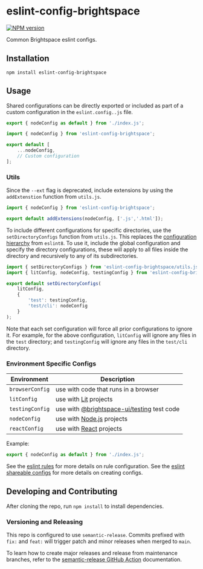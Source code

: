 # eslint-config-brightspace

[![NPM version](https://img.shields.io/npm/v/eslint-config-brightspace.svg)](https://npmjs.org/package/eslint-config-brightspace-url)

Common Brightspace eslint configs.

## Installation

```shell
npm install eslint-config-brightspace
```

## Usage

Shared configurations can be directly exported or included as part of a custom configuration in the `eslint.config..js` file.
```js
export { nodeConfig as default } from './index.js';
```

```js
import { nodeConfig } from 'eslint-config-brightspace';

export default [
	...nodeConfig,
	// Custom configuration
];
```

### Utils

Since the `--ext` flag is deprecated, include extensions by using the `addExtenstion` function from `utils.js`.
```js
import { nodeConfig } from 'eslint-config-brightspace';

export default addExtensions(nodeConfig, ['.js','.html']);
```

To include different configurations for specific directories, use the `setDirectoryConfigs` function from `utils.js`. This replaces the [configuration hierarchy](https://eslint.org/docs/v8.x/use/configure/configuration-files#cascading-and-hierarchy) from `eslint8`. To use it, include the global configuration and specify the directory configurations, these will apply to all files inside the directory and recursively to any of its subdirectories.
```js
import { setDirectoryConfigs } from 'eslint-config-brightspace/utils.js';
import { litConfig, nodeConfig, testingConfig } from 'eslint-config-brightspace';

export default setDirectoryConfigs(
	litConfig,
	{
		'test': testingConfig,
		'test/cli': nodeConfig
	}
);
```
Note that each set configuration will force all prior configurations to ignore it. For example, for the above configuration, `litConfig` will ignore any files in the `test` directory; and `testingConfig` will ignore any files in the `test/cli` directory.

### Environment Specific Configs

| Environment | Description |
|--|--|
| `browserConfig` | use with code that runs in a browser |
| `litConfig` | use with [Lit](https://lit.dev/) projects |
| `testingConfig` | use with [@brightspace-ui/testing](https://github.com/BrightspaceUI/testing) test code |
| `nodeConfig` | use with [Node.js](https://nodejs.org) projects |
| `reactConfig` | use with [React](https://react.dev/) projects |

Example:

```js
export { nodeConfig as default } from './index.js';
```

See the [eslint rules](https://eslint.org/docs/latest/rules/) for more details on rule configuration.  See the [eslint shareable configs](https://eslint.org/docs/latest/extend/shareable-configs.html) for more details on creating configs.

## Developing and Contributing

After cloning the repo, run `npm install` to install dependencies.

### Versioning and Releasing

This repo is configured to use `semantic-release`. Commits prefixed with `fix:` and `feat:` will trigger patch and minor releases when merged to `main`.

To learn how to create major releases and release from maintenance branches, refer to the [semantic-release GitHub Action](https://github.com/BrightspaceUI/actions/tree/main/semantic-release) documentation.
